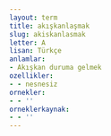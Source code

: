 ```yaml
---
layout: term
title: akışkanlaşmak
slug: akiskanlasmak
letter: A
lisan: Türkçe
anlamlar:
- Akışkan duruma gelmek
ozellikler:
- - nesnesiz
ornekler:
- - ''
orneklerkaynak:
- - ''
---
```

